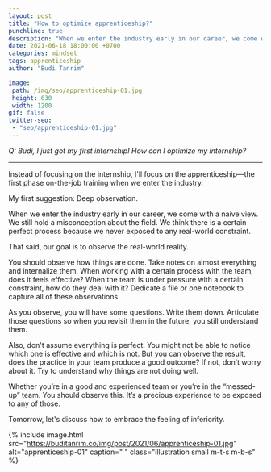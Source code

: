 ```yaml
---
layout: post
title: "How to optimize apprenticeship?"
punchline: true
description: "When we enter the industry early in our career, we come with a naive view."
date: 2021-06-18 18:00:00 +0700
categories: mindset
tags: apprenticeship
author: "Budi Tanrim"

image:
 path: /img/seo/apprenticeship-01.jpg
 height: 630
 width: 1200
gif: false
twitter-seo: 
 - "seo/apprenticeship-01.jpg"
---
```


*Q: Budi, I just got my first internship! How can I optimize my internship?*

---

Instead of focusing on the internship, I'll focus on the apprenticeship—the first phase on-the-job training when we enter the industry.

My first suggestion: Deep observation.

When we enter the industry early in our career, we come with a naive view. We still hold a misconception about the field. We think there is a certain perfect process because we never exposed to any real-world constraint. 

That said, our goal is to observe the real-world reality. 

You should observe how things are done. Take notes on almost everything and internalize them. When working with a certain process with the team, does it feels effective? When the team is under pressure with a certain constraint, how do they deal with it? Dedicate a file or one notebook to capture all of these observations.

As you observe, you will have some questions. Write them down. Articulate those questions so when you revisit them in the future, you still understand them.

Also, don't assume everything is perfect. You might not be able to notice which one is effective and which is not. But you can observe the result, does the practice in your team produce a good outcome? If not, don’t worry about it. Try to understand why things are not doing well.

Whether you’re in a good and experienced team or you’re in the “messed-up” team. You should observe this. It’s a precious experience to be exposed to any of those. 

Tomorrow, let's discuss how to embrace the feeling of inferiority.

{% include image.html 
src="https://buditanrim.co/img/post/2021/06/apprenticeship-01.jpg" 
alt="apprenticeship-01" 
caption=" "
class="illustration small m-t-s m-b-s" %}